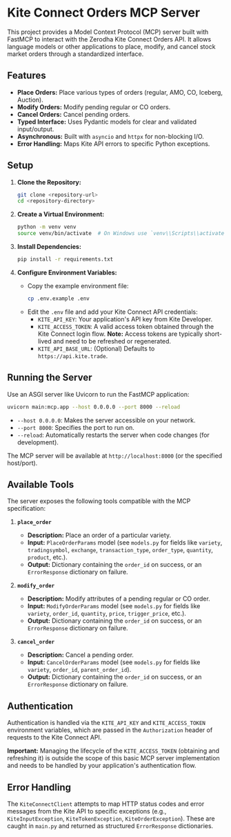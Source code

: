 # Kite Connect Orders MCP Server

This project provides a Model Context Protocol (MCP) server built with FastMCP to interact with the Zerodha Kite Connect Orders API. It allows language models or other applications to place, modify, and cancel stock market orders through a standardized interface.

## Features

*   **Place Orders:** Place various types of orders (regular, AMO, CO, Iceberg, Auction).
*   **Modify Orders:** Modify pending regular or CO orders.
*   **Cancel Orders:** Cancel pending orders.
*   **Typed Interface:** Uses Pydantic models for clear and validated input/output.
*   **Asynchronous:** Built with `asyncio` and `httpx` for non-blocking I/O.
*   **Error Handling:** Maps Kite API errors to specific Python exceptions.

## Setup

1.  **Clone the Repository:**
    ```bash
    git clone <repository-url>
    cd <repository-directory>
    ```

2.  **Create a Virtual Environment:**
    ```bash
    python -m venv venv
    source venv/bin/activate  # On Windows use `venv\\Scripts\\activate`
    ```

3.  **Install Dependencies:**
    ```bash
    pip install -r requirements.txt
    ```

4.  **Configure Environment Variables:**
    *   Copy the example environment file:
        ```bash
        cp .env.example .env
        ```
    *   Edit the `.env` file and add your Kite Connect API credentials:
        *   `KITE_API_KEY`: Your application's API key from Kite Developer.
        *   `KITE_ACCESS_TOKEN`: A valid access token obtained through the Kite Connect login flow. **Note:** Access tokens are typically short-lived and need to be refreshed or regenerated.
        *   `KITE_API_BASE_URL`: (Optional) Defaults to `https://api.kite.trade`.

## Running the Server

Use an ASGI server like Uvicorn to run the FastMCP application:

```bash
uvicorn main:mcp.app --host 0.0.0.0 --port 8000 --reload
```

*   `--host 0.0.0.0`: Makes the server accessible on your network.
*   `--port 8000`: Specifies the port to run on.
*   `--reload`: Automatically restarts the server when code changes (for development).

The MCP server will be available at `http://localhost:8000` (or the specified host/port).

## Available Tools

The server exposes the following tools compatible with the MCP specification:

1.  **`place_order`**
    *   **Description:** Place an order of a particular variety.
    *   **Input:** `PlaceOrderParams` model (see `models.py` for fields like `variety`, `tradingsymbol`, `exchange`, `transaction_type`, `order_type`, `quantity`, `product`, etc.).
    *   **Output:** Dictionary containing the `order_id` on success, or an `ErrorResponse` dictionary on failure.

2.  **`modify_order`**
    *   **Description:** Modify attributes of a pending regular or CO order.
    *   **Input:** `ModifyOrderParams` model (see `models.py` for fields like `variety`, `order_id`, `quantity`, `price`, `trigger_price`, etc.).
    *   **Output:** Dictionary containing the `order_id` on success, or an `ErrorResponse` dictionary on failure.

3.  **`cancel_order`**
    *   **Description:** Cancel a pending order.
    *   **Input:** `CancelOrderParams` model (see `models.py` for fields like `variety`, `order_id`, `parent_order_id`).
    *   **Output:** Dictionary containing the `order_id` on success, or an `ErrorResponse` dictionary on failure.

## Authentication

Authentication is handled via the `KITE_API_KEY` and `KITE_ACCESS_TOKEN` environment variables, which are passed in the `Authorization` header of requests to the Kite Connect API.

**Important:** Managing the lifecycle of the `KITE_ACCESS_TOKEN` (obtaining and refreshing it) is outside the scope of this basic MCP server implementation and needs to be handled by your application's authentication flow.

## Error Handling

The `KiteConnectClient` attempts to map HTTP status codes and error messages from the Kite API to specific exceptions (e.g., `KiteInputException`, `KiteTokenException`, `KiteOrderException`). These are caught in `main.py` and returned as structured `ErrorResponse` dictionaries.
